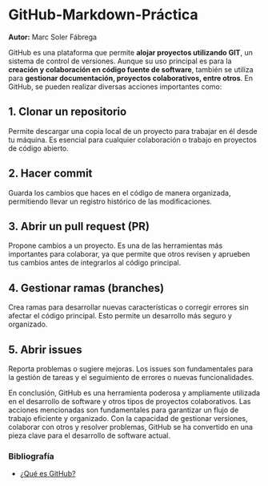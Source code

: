 # GitHub-Markdown-Práctica
**Autor:** Marc Soler Fábrega

GitHub es una plataforma que permite **alojar proyectos utilizando GIT**, un sistema de control de versiones. Aunque su uso principal es para la **creación y colaboración en código fuente de software**, también se utiliza para **gestionar documentación, proyectos colaborativos, entre otros**.
En GitHub, se pueden realizar diversas acciones importantes como:
## 1. **Clonar un repositorio**
Permite descargar una copia local de un proyecto para trabajar en él desde tu máquina. Es esencial para cualquier colaboración o trabajo en proyectos de código abierto.
## 2. **Hacer commit**
Guarda los cambios que haces en el código de manera organizada, permitiendo llevar un registro histórico de las modificaciones.
## 3. **Abrir un pull request (PR)**
Propone cambios a un proyecto. Es una de las herramientas más importantes para colaborar, ya que permite que otros revisen y aprueben tus cambios antes de integrarlos al código principal.
## 4. **Gestionar ramas (branches)**
Crea ramas para desarrollar nuevas características o corregir errores sin afectar el código principal. Esto permite un desarrollo más seguro y organizado.
## 5. **Abrir issues**
Reporta problemas o sugiere mejoras. Los issues son fundamentales para la gestión de tareas y el seguimiento de errores o nuevas funcionalidades.

En conclusión, GitHub es una herramienta poderosa y ampliamente utilizada en el desarrollo de software y otros tipos de proyectos colaborativos. Las acciones mencionadas son fundamentales para garantizar un flujo de trabajo eficiente y organizado. Con la capacidad de gestionar versiones, colaborar con otros y resolver problemas, GitHub se ha convertido en una pieza clave para el desarrollo de software actual.

### Bibliografía
* [¿Qué es GitHub?](https://es.wikipedia.org/wiki/GitHub)
